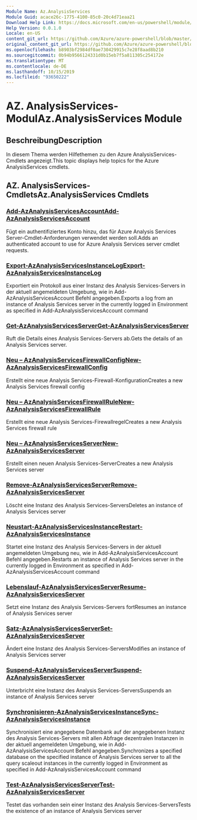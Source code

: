 ```yaml
---
Module Name: Az.AnalysisServices
Module Guid: acace26c-1775-4100-85c0-20c4d71eaa21
Download Help Link: https://docs.microsoft.com/en-us/powershell/module/az.analysisservices
Help Version: 0.0.1.0
Locale: en-US
content_git_url: https://github.com/Azure/azure-powershell/blob/master/src/AnalysisServices/AnalysisServices/help/Az.AnalysisServices.md
original_content_git_url: https://github.com/Azure/azure-powershell/blob/master/src/AnalysisServices/AnalysisServices/help/Az.AnalysisServices.md
ms.openlocfilehash: b8903bf2984df0ae730429915c7e28f8aad8b210
ms.sourcegitcommit: 0b94b9566124331d0b15eb7f5a811305c254172e
ms.translationtype: MT
ms.contentlocale: de-DE
ms.lasthandoff: 10/15/2019
ms.locfileid: "93650222"
---
```

# <span data-ttu-id="adf9c-101">AZ. AnalysisServices-Modul</span><span class="sxs-lookup"><span data-stu-id="adf9c-101">Az.AnalysisServices Module</span></span>
## <span data-ttu-id="adf9c-102">Beschreibung</span><span class="sxs-lookup"><span data-stu-id="adf9c-102">Description</span></span>
<span data-ttu-id="adf9c-103">In diesem Thema werden Hilfethemen zu den Azure AnalysisServices-Cmdlets angezeigt.</span><span class="sxs-lookup"><span data-stu-id="adf9c-103">This topic displays help topics for the Azure AnalysisServices cmdlets.</span></span>

## <span data-ttu-id="adf9c-104">AZ. AnalysisServices-Cmdlets</span><span class="sxs-lookup"><span data-stu-id="adf9c-104">Az.AnalysisServices Cmdlets</span></span>
### [<span data-ttu-id="adf9c-105">Add-AzAnalysisServicesAccount</span><span class="sxs-lookup"><span data-stu-id="adf9c-105">Add-AzAnalysisServicesAccount</span></span>](Add-AzAnalysisServicesAccount.md)
<span data-ttu-id="adf9c-106">Fügt ein authentifiziertes Konto hinzu, das für Azure Analysis Services Server-Cmdlet-Anforderungen verwendet werden soll.</span><span class="sxs-lookup"><span data-stu-id="adf9c-106">Adds an authenticated account to use for Azure Analysis Services server cmdlet requests.</span></span>

### [<span data-ttu-id="adf9c-107">Export-AzAnalysisServicesInstanceLog</span><span class="sxs-lookup"><span data-stu-id="adf9c-107">Export-AzAnalysisServicesInstanceLog</span></span>](Export-AzAnalysisServicesInstanceLog.md)
<span data-ttu-id="adf9c-108">Exportiert ein Protokoll aus einer Instanz des Analysis Services-Servers in der aktuell angemeldeten Umgebung, wie in Add-AzAnalysisServicesAccount Befehl angegeben.</span><span class="sxs-lookup"><span data-stu-id="adf9c-108">Exports a log from an instance of Analysis Services server in the currently logged in Environment as specified in Add-AzAnalysisServicesAccount command</span></span>

### [<span data-ttu-id="adf9c-109">Get-AzAnalysisServicesServer</span><span class="sxs-lookup"><span data-stu-id="adf9c-109">Get-AzAnalysisServicesServer</span></span>](Get-AzAnalysisServicesServer.md)
<span data-ttu-id="adf9c-110">Ruft die Details eines Analysis Services-Servers ab.</span><span class="sxs-lookup"><span data-stu-id="adf9c-110">Gets the details of an Analysis Services server.</span></span>

### [<span data-ttu-id="adf9c-111">Neu – AzAnalysisServicesFirewallConfig</span><span class="sxs-lookup"><span data-stu-id="adf9c-111">New-AzAnalysisServicesFirewallConfig</span></span>](New-AzAnalysisServicesFirewallConfig.md)
<span data-ttu-id="adf9c-112">Erstellt eine neue Analysis Services-Firewall-Konfiguration</span><span class="sxs-lookup"><span data-stu-id="adf9c-112">Creates a new Analysis Services firewall config</span></span> 

### [<span data-ttu-id="adf9c-113">Neu – AzAnalysisServicesFirewallRule</span><span class="sxs-lookup"><span data-stu-id="adf9c-113">New-AzAnalysisServicesFirewallRule</span></span>](New-AzAnalysisServicesFirewallRule.md)
<span data-ttu-id="adf9c-114">Erstellt eine neue Analysis Services-Firewallregel</span><span class="sxs-lookup"><span data-stu-id="adf9c-114">Creates a new Analysis Services firewall rule</span></span>

### [<span data-ttu-id="adf9c-115">Neu – AzAnalysisServicesServer</span><span class="sxs-lookup"><span data-stu-id="adf9c-115">New-AzAnalysisServicesServer</span></span>](New-AzAnalysisServicesServer.md)
<span data-ttu-id="adf9c-116">Erstellt einen neuen Analysis Services-Server</span><span class="sxs-lookup"><span data-stu-id="adf9c-116">Creates a new Analysis Services server</span></span>

### [<span data-ttu-id="adf9c-117">Remove-AzAnalysisServicesServer</span><span class="sxs-lookup"><span data-stu-id="adf9c-117">Remove-AzAnalysisServicesServer</span></span>](Remove-AzAnalysisServicesServer.md)
<span data-ttu-id="adf9c-118">Löscht eine Instanz des Analysis Services-Servers</span><span class="sxs-lookup"><span data-stu-id="adf9c-118">Deletes an instance of Analysis Services server</span></span>

### [<span data-ttu-id="adf9c-119">Neustart-AzAnalysisServicesInstance</span><span class="sxs-lookup"><span data-stu-id="adf9c-119">Restart-AzAnalysisServicesInstance</span></span>](Restart-AzAnalysisServicesInstance.md)
<span data-ttu-id="adf9c-120">Startet eine Instanz des Analysis Services-Servers in der aktuell angemeldeten Umgebung neu, wie in Add-AzAnalysisServicesAccount Befehl angegeben.</span><span class="sxs-lookup"><span data-stu-id="adf9c-120">Restarts an instance of Analysis Services server in the currently logged in Environment as specified in Add-AzAnalysisServicesAccount command</span></span>

### [<span data-ttu-id="adf9c-121">Lebenslauf-AzAnalysisServicesServer</span><span class="sxs-lookup"><span data-stu-id="adf9c-121">Resume-AzAnalysisServicesServer</span></span>](Resume-AzAnalysisServicesServer.md)
<span data-ttu-id="adf9c-122">Setzt eine Instanz des Analysis Services-Servers fort</span><span class="sxs-lookup"><span data-stu-id="adf9c-122">Resumes an instance of Analysis Services server</span></span>

### [<span data-ttu-id="adf9c-123">Satz-AzAnalysisServicesServer</span><span class="sxs-lookup"><span data-stu-id="adf9c-123">Set-AzAnalysisServicesServer</span></span>](Set-AzAnalysisServicesServer.md)
<span data-ttu-id="adf9c-124">Ändert eine Instanz des Analysis Services-Servers</span><span class="sxs-lookup"><span data-stu-id="adf9c-124">Modifies  an instance of Analysis Services server</span></span>

### [<span data-ttu-id="adf9c-125">Suspend-AzAnalysisServicesServer</span><span class="sxs-lookup"><span data-stu-id="adf9c-125">Suspend-AzAnalysisServicesServer</span></span>](Suspend-AzAnalysisServicesServer.md)
<span data-ttu-id="adf9c-126">Unterbricht eine Instanz des Analysis Services-Servers</span><span class="sxs-lookup"><span data-stu-id="adf9c-126">Suspends an instance of Analysis Services server</span></span>

### [<span data-ttu-id="adf9c-127">Synchronisieren-AzAnalysisServicesInstance</span><span class="sxs-lookup"><span data-stu-id="adf9c-127">Sync-AzAnalysisServicesInstance</span></span>](Sync-AzAnalysisServicesInstance.md)
<span data-ttu-id="adf9c-128">Synchronisiert eine angegebene Datenbank auf der angegebenen Instanz des Analysis Services-Servers mit allen Abfrage dezentralen Instanzen in der aktuell angemeldeten Umgebung, wie in Add-AzAnalysisServicesAccount Befehl angegeben.</span><span class="sxs-lookup"><span data-stu-id="adf9c-128">Synchronizes a specified database on the specified instance of Analysis Services server to all the query scaleout instances in the currently logged in Environment as specified in Add-AzAnalysisServicesAccount command</span></span>

### [<span data-ttu-id="adf9c-129">Test-AzAnalysisServicesServer</span><span class="sxs-lookup"><span data-stu-id="adf9c-129">Test-AzAnalysisServicesServer</span></span>](Test-AzAnalysisServicesServer.md)
<span data-ttu-id="adf9c-130">Testet das vorhanden sein einer Instanz des Analysis Services-Servers</span><span class="sxs-lookup"><span data-stu-id="adf9c-130">Tests the existence of an instance of Analysis Services server</span></span>

